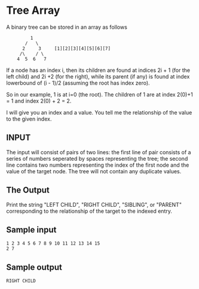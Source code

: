 <!-- RATING: Medium -->
<!-- NAME: Tree Array -->
<!-- GENERATOR: generate.pl -->
# Tree Array

A binary tree can be stored in an array as follows

	         1
	       /   \
	      2     3     [1][2][3][4][5][6][7]
	     /\    / \
	    4  5  6   7
      
    
If a node has an index i, then its children are found at indices 2i + 1 (for the left child) and 2i +2 (for the right), while its parent (if any) is found at index lowerbound of (i - 1)/2 (assuming the root has index zero).

So in our example, 1 is at i=0 (the root). The children of 1 are at index 2(0)+1 = 1 and index 2(0) + 2 = 2.   
       
I will give you an index and a value. You tell me the relationship of the value to the given index.


## INPUT
The input will consist of pairs of two lines: the first line of pair consists of a series of numbers seperated by spaces representing the tree; the second line contains two numbers representing the index of the first node and the value of the target node. The tree will not contain any duplicate values.

## The Output
Print the string "LEFT CHILD", "RIGHT CHILD", "SIBLING", or "PARENT" corresponding to the relationship of the target to the indexed entry.

## Sample input
	1 2 3 4 5 6 7 8 9 10 11 12 13 14 15
	2 7

## Sample output
	RIGHT CHILD


